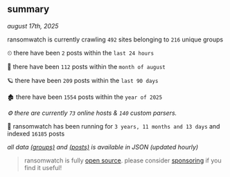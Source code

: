 
## summary
_august 17th, 2025_

ransomwatch is currently crawling `492` sites belonging to `216` unique groups

⏲ there have been `2` posts within the `last 24 hours`

🦈 there have been `112` posts within the `month of august`

🪐 there have been `209` posts within the `last 90 days`

🏚 there have been `1554` posts within the `year of 2025`

_⚙️ there are currently `73` online hosts & `140` custom parsers._

🦕 ransomwatch has been running for `3 years, 11 months and 13 days` and indexed `16185` posts

_all data  [(groups)](http://ransomwhat.telemetry.ltd/groups) and [(posts)](http://ransomwhat.telemetry.ltd/posts) is available in JSON (updated hourly)_

> ransomwatch is fully [open source](https://github.com/joshhighet/ransomwatch#ransomwatch--). please consider [sponsoring](https://github.com/sponsors/joshhighet) if you find it useful!
